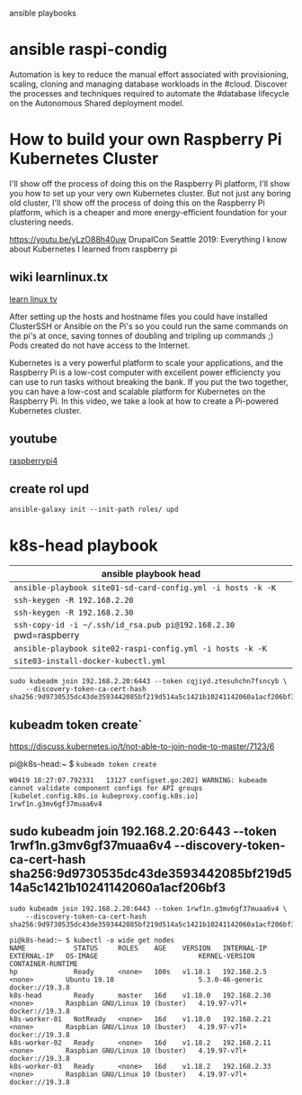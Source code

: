 ansible playbooks
# ansible raspi-condig

Automation is key to reduce the manual effort associated with provisioning, scaling, cloning and managing database workloads in the #cloud. Discover the processes and techniques required to automate the #database lifecycle on the Autonomous Shared deployment model.



# How to build your own Raspberry Pi Kubernetes Cluster

I'll show off the process of doing this on the Raspberry Pi platform, 
I'll show you how to set up your very own Kubernetes cluster. But not just any boring old cluster, 
I'll show off the process of doing this on the Raspberry Pi platform, 
which is a cheaper and more energy-efficient foundation for your clustering needs.

https://youtu.be/yLzO88h40uw DrupalCon Seattle 2019: Everything I know about Kubernetes I learned from raspberry pi


## wiki learnlinux.tx

[learn linux tv](https://wiki.learnlinux.tv/index.php/How_to_build_your_own_Raspberry_Pi_Kubernetes_Cluster)

After setting up the hosts and hostname files you could have installed ClusterSSH or 
Ansible on the Pi's so you could run the same commands on the pi's at once, 
saving tonnes of doubling and tripling up commands ;) Pods created do not have access to the Internet.  

Kubernetes is a very powerful platform to scale your applications, and the Raspberry Pi is a low-cost computer with excellent power efficiencty you can use to run tasks without breaking the bank. If you put the two together, you can have a low-cost and scalable platform for Kubernetes on the Raspberry Pi. In this video, we take a look at how to create a Pi-powered Kubernetes cluster. 

## youtube
[raspberrypi4](https://www.youtube.com/watch?v=B2wAJ5FLOYw&feature=youtu.be)


## create rol upd
````ansible-galaxy init --init-path roles/ upd````



# k8s-head playbook

|ansible playbook head|
|----------------------------|
|`ansible-playbook site01-sd-card-config.yml -i hosts -k -K`|
|`ssh-keygen -R 192.168.2.20`|
|`ssh-keygen -R 192.168.2.30`|
|`ssh-copy-id -i ~/.ssh/id_rsa.pub pi@192.168.2.30`  pwd=raspberry|
|`ansible-playbook site02-raspi-config.yml -i hosts -k -K`|
|`site03-install-docker-kubectl.yml`|

````
sudo kubeadm join 192.168.2.20:6443 --token cqjiyd.ztesuhchn7fsncyb \
    --discovery-token-ca-cert-hash sha256:9d9730535dc43de3593442085bf219d514a5c1421b10241142060a1acf206bf3
````

## kubeadm token create`

https://discuss.kubernetes.io/t/not-able-to-join-node-to-master/7123/6

pi@k8s-head:~ $  ````kubeadm token create````

````
W0419 18:27:07.792331   13127 configset.go:202] WARNING: kubeadm cannot validate component configs for API groups [kubelet.config.k8s.io kubeproxy.config.k8s.io]
1rwf1n.g3mv6gf37muaa6v4
````

## sudo kubeadm join 192.168.2.20:6443 --token 1rwf1n.g3mv6gf37muaa6v4    --discovery-token-ca-cert-hash sha256:9d9730535dc43de3593442085bf219d514a5c1421b10241142060a1acf206bf3

````
sudo kubeadm join 192.168.2.20:6443 --token 1rwf1n.g3mv6gf37muaa6v4 \
    --discovery-token-ca-cert-hash sha256:9d9730535dc43de3593442085bf219d514a5c1421b10241142060a1acf206bf3

````

````
pi@k8s-head:~ $ kubectl -o wide get nodes
NAME            STATUS     ROLES    AGE    VERSION   INTERNAL-IP    EXTERNAL-IP   OS-IMAGE                         KERNEL-VERSION     CONTAINER-RUNTIME
hp              Ready      <none>   100s   v1.18.1   192.168.2.5    <none>        Ubuntu 19.10                     5.3.0-46-generic   docker://19.3.8
k8s-head        Ready      master   16d    v1.18.0   192.168.2.30   <none>        Raspbian GNU/Linux 10 (buster)   4.19.97-v7l+       docker://19.3.8
k8s-worker-01   NotReady   <none>   16d    v1.18.0   192.168.2.21   <none>        Raspbian GNU/Linux 10 (buster)   4.19.97-v7l+       docker://19.3.8
k8s-worker-02   Ready      <none>   16d    v1.18.2   192.168.2.11   <none>        Raspbian GNU/Linux 10 (buster)   4.19.97-v7l+       docker://19.3.8
k8s-worker-03   Ready      <none>   16d    v1.18.2   192.168.2.33   <none>        Raspbian GNU/Linux 10 (buster)   4.19.97-v7l+       docker://19.3.8
````
